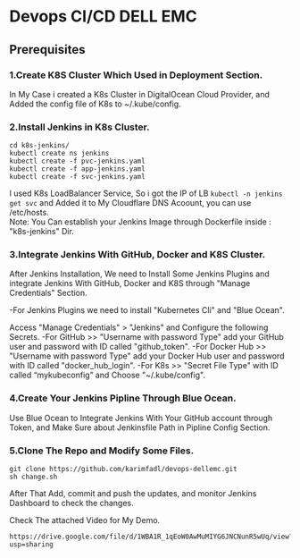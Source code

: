 # Devops CI/CD DELL EMC

## Prerequisites
### 1.Create K8S Cluster Which Used in Deployment Section.
In My Case i created a K8s Cluster in DigitalOcean Cloud Provider, and Added the config file of K8s to ~/.kube/config.

### 2.Install Jenkins in K8s Cluster.
```
cd k8s-jenkins/
kubectl create ns jenkins
kubectl create -f pvc-jenkins.yaml
kubectl create -f app-jenkins.yaml 
kubectl create -f svc-jenkins.yaml
```

I used K8s LoadBalancer Service, So i got the IP of LB `kubectl -n jenkins get svc` and Added it to My Cloudflare DNS Acoount, you can use /etc/hosts.  
Note: You Can establish your Jenkins Image through Dockerfile inside : "k8s-jenkins" Dir.

### 3.Integrate Jenkins With GitHub, Docker and K8S Cluster.
After Jenkins Installation, We need to Install Some Jenkins Plugins and integrate Jenkins With GitHub, Docker and K8S through "Manage Credentials" Section.

-For Jenkins Plugins we need to install "Kubernetes Cli" and "Blue Ocean".

Access "Manage Credentials" > "Jenkins" and Configure the following Secrets. 
-For GitHub >> "Username with password Type" add your GitHub user and password with ID called "github_token".
-For Docker Hub >> "Username with password Type" add your Docker Hub user and password with ID called "docker_hub_login".
-For K8s >> "Secret File Type" with ID called “mykubeconfig” and Choose "~/.kube/config".

### 4.Create Your Jenkins Pipline Through Blue Ocean.
Use Blue Ocean to Integrate Jenkins With Your GitHub account through Token, and Make Sure about Jenkinsfile Path in Pipline Config Section.

### 5.Clone The Repo and Modify Some Files.
```
git clone https://github.com/karimfadl/devops-dellemc.git
sh change.sh
```
After That Add, commit and push the updates, and monitor Jenkins Dashboard to check the changes.

Check The attached Video for My Demo.
```
https://drive.google.com/file/d/1WBA1R_1qEoW0AwMuMIYG6JNCNunR5wUq/view?usp=sharing
```
